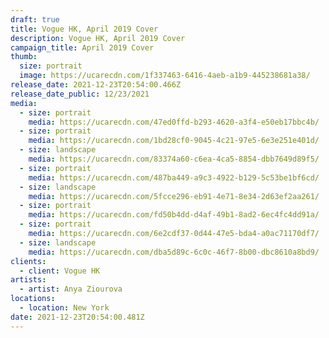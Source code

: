 ```yaml
---
draft: true
title: Vogue HK, April 2019 Cover
description: Vogue HK, April 2019 Cover
campaign_title: April 2019 Cover
thumb:
  size: portrait
  image: https://ucarecdn.com/1f337463-6416-4aeb-a1b9-445238681a38/
release_date: 2021-12-23T20:54:00.466Z
release_date_public: 12/23/2021
media:
  - size: portrait
    media: https://ucarecdn.com/47ed0ffd-b293-4620-a3f4-e50eb17bbc4b/
  - size: portrait
    media: https://ucarecdn.com/1bd28cf0-9045-4c21-97e5-6e3e251e401d/
  - size: landscape
    media: https://ucarecdn.com/83374a60-c6ea-4ca5-8854-dbb7649d89f5/
  - size: portrait
    media: https://ucarecdn.com/487ba449-a9c3-4922-b129-5c53be1bf6cd/
  - size: landscape
    media: https://ucarecdn.com/5fcce296-eb91-4e71-8e34-2d63ef2aa261/
  - size: portrait
    media: https://ucarecdn.com/fd50b4dd-d4af-49b1-8ad2-6ec4fc4dd91a/
  - size: portrait
    media: https://ucarecdn.com/6e2cdf37-0d44-47e5-bda4-a0ac71170df7/
  - size: landscape
    media: https://ucarecdn.com/dba5d89c-6c0c-46f7-8b00-dbc8610a8bd9/
clients:
  - client: Vogue HK
artists:
  - artist: Anya Ziourova
locations:
  - location: New York
date: 2021-12-23T20:54:00.481Z
---
```

